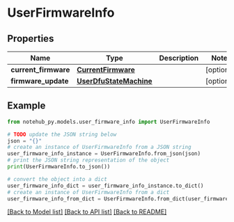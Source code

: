 # UserFirmwareInfo


## Properties

Name | Type | Description | Notes
------------ | ------------- | ------------- | -------------
**current_firmware** | [**CurrentFirmware**](CurrentFirmware.md) |  | [optional] 
**firmware_update** | [**UserDfuStateMachine**](UserDfuStateMachine.md) |  | [optional] 

## Example

```python
from notehub_py.models.user_firmware_info import UserFirmwareInfo

# TODO update the JSON string below
json = "{}"
# create an instance of UserFirmwareInfo from a JSON string
user_firmware_info_instance = UserFirmwareInfo.from_json(json)
# print the JSON string representation of the object
print(UserFirmwareInfo.to_json())

# convert the object into a dict
user_firmware_info_dict = user_firmware_info_instance.to_dict()
# create an instance of UserFirmwareInfo from a dict
user_firmware_info_from_dict = UserFirmwareInfo.from_dict(user_firmware_info_dict)
```
[[Back to Model list]](../README.md#documentation-for-models) [[Back to API list]](../README.md#documentation-for-api-endpoints) [[Back to README]](../README.md)


